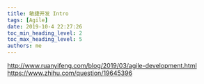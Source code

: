 ```yaml
---
title: 敏捷开发 Intro
tags: [Agile]
date: 2019-10-4 22:27:26
toc_min_heading_level: 2
toc_max_heading_level: 5
authors: me
---
```


http://www.ruanyifeng.com/blog/2019/03/agile-development.html
https://www.zhihu.com/question/19645396

<!-- more -->